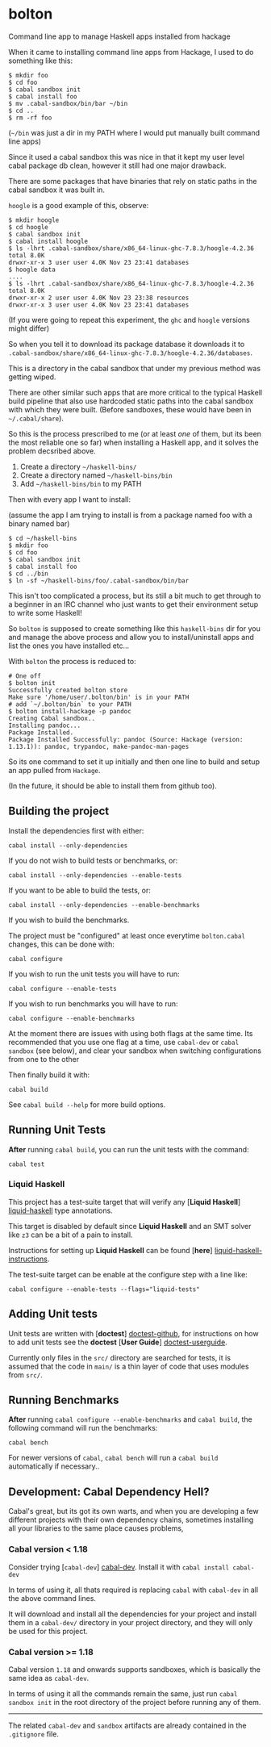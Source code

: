# bolton

Command line app to manage Haskell apps installed from hackage

When it came to installing command line apps from Hackage, I used to do something like this:

```
$ mkdir foo
$ cd foo
$ cabal sandbox init
$ cabal install foo
$ mv .cabal-sandbox/bin/bar ~/bin
$ cd ..
$ rm -rf foo
```

(`~/bin` was just a dir in my PATH where I would put manually built command line apps)

Since it used a cabal sandbox this was nice in that it kept my user level cabal package db clean, however it still had one major drawback.

There are some packages that have binaries that rely on static paths in the cabal sandbox it was built in.

`hoogle` is a good example of this, observe:

```
$ mkdir hoogle
$ cd hoogle
$ cabal sandbox init
$ cabal install hoogle
$ ls -lhrt .cabal-sandbox/share/x86_64-linux-ghc-7.8.3/hoogle-4.2.36
total 8.0K
drwxr-xr-x 3 user user 4.0K Nov 23 23:41 databases
$ hoogle data
....
$ ls -lhrt .cabal-sandbox/share/x86_64-linux-ghc-7.8.3/hoogle-4.2.36
total 8.0K
drwxr-xr-x 2 user user 4.0K Nov 23 23:38 resources
drwxr-xr-x 3 user user 4.0K Nov 23 23:41 databases
```

(If you were going to repeat this experiment, the `ghc` and `hoogle` versions might differ)

So when you tell it to download its package database it downloads it to `.cabal-sandbox/share/x86_64-linux-ghc-7.8.3/hoogle-4.2.36/databases`.

This is a directory in the cabal sandbox that under my previous method was getting wiped.

There are other similar such apps that are more critical to the typical Haskell build pipeline that also use hardcoded static paths into the cabal sandbox with which they were built.
(Before sandboxes, these would have been in `~/.cabal/share`).

So this is the process prescribed to me (or at least *one* of them, but its been the most reliable one so far) when installing a Haskell app, and it solves the problem decsribed above.

1.  Create a directory `~/haskell-bins/`
2.  Create a directory named `~/haskell-bins/bin`
3.  Add `~/haskell-bins/bin` to my PATH

Then with every app I want to install:

(assume the app I am trying to install is from a package named foo with a binary named bar)

```
$ cd ~/haskell-bins
$ mkdir foo
$ cd foo
$ cabal sandbox init
$ cabal install foo
$ cd ../bin
$ ln -sf ~/haskell-bins/foo/.cabal-sandbox/bin/bar
```

This isn't too complicated a process, but its still a bit much to get through to a beginner in an IRC channel who just wants to get their environment setup to write some Haskell!

So `bolton` is supposed to create something like this `haskell-bins` dir for you and manage the above process and allow you to install/uninstall apps and list the ones you have installed etc...

With `bolton` the process is reduced to:

```
# One off
$ bolton init
Successfully created bolton store
Make sure '/home/user/.bolton/bin' is in your PATH
# add `~/.bolton/bin` to your PATH
$ bolton install-hackage -p pandoc
Creating Cabal sandbox..
Installing pandoc...
Package Installed.
Package Installed Successfully: pandoc (Source: Hackage (version: 1.13.1)): pandoc, trypandoc, make-pandoc-man-pages
```

So its one command to set it up initially and then one line to build and setup an app pulled from `Hackage`.

(In the future, it should be able to install them from github too).
## Building the project

Install the dependencies first with either:

    cabal install --only-dependencies

If you do not wish to build tests or benchmarks, or:

    cabal install --only-dependencies --enable-tests

If you want to be able to build the tests, or:

    cabal install --only-dependencies --enable-benchmarks

If you wish to build the benchmarks.

The project must be "configured" at least once everytime `bolton.cabal` changes, this can be done with:

    cabal configure

If you wish to run the unit tests you will have to run:

    cabal configure --enable-tests

If you wish to run benchmarks you will have to run:

    cabal configure --enable-benchmarks

At the moment there are issues with using both flags at the same time.  Its recommended that you use one flag at a time, use `cabal-dev` or `cabal sandbox` 
(see below), and clear your sandbox when switching configurations from one to the other

Then finally build it with:

    cabal build

See `cabal build --help` for more build options.

## Running Unit Tests

**After** running `cabal build`, you can run the unit tests with the command:

    cabal test

### Liquid Haskell

This project has a test-suite target that will verify any [**Liquid Haskell**] [liquid-haskell] type annotations.

This target is disabled by default since **Liquid Haskell** and an SMT solver like `z3` can be a bit of a pain to install.

Instructions for setting up **Liquid Haskell** can be found [**here**] [liquid-haskell-instructions].

The test-suite target can be enable at the configure step with a line like:

```
cabal configure --enable-tests --flags="liquid-tests"
```

## Adding Unit tests

Unit tests are written with [**doctest**] [doctest-github], for instructions on how to add unit tests
see the **doctest** [**User Guide**] [doctest-userguide].

Currently only files in the `src/` directory are searched for tests, it is assumed that the code in `main/`
is a thin layer of code that uses modules from `src/`.

## Running Benchmarks

**After** running `cabal configure --enable-benchmarks` and `cabal build`, the following command will run the benchmarks:

    cabal bench

For newer versions of `cabal`, `cabal bench` will run a `cabal build` automatically if necessary..

## Development: Cabal Dependency Hell?

Cabal's great, but its got its own warts, and when you are developing a few different projects with their own dependency chains, sometimes installing all your libraries to the same place causes problems,

### Cabal version < 1.18

Consider trying [`cabal-dev`] [cabal-dev].  Install it with `cabal install cabal-dev`

In terms of using it, all thats required is replacing `cabal` with `cabal-dev` in all the above command lines.

It will download and install all the dependencies for your project and install them in a `cabal-dev/` directory in your project directory, and they will only be used for this project.

### Cabal version >= 1.18

Cabal version `1.18` and onwards supports sandboxes, which is basically the same idea as `cabal-dev`.

In terms of using it all the commands remain the same, just run `cabal sandbox init` in the root directory of the project before running any of them.

------

The related `cabal-dev` and `sandbox` artifacts are already contained in the `.gitignore` file.

[cabal-dev]: https://github.com/creswick/cabal-dev "creswick/cabal-dev on GitHub.com"
[doctest-github]: https://github.com/sol/doctest-haskell "sol/doctest-haskell on GitHub.com"
[doctest-userguide]: https://github.com/sol/doctest-haskell/blob/master/README.markdown#usage "doctest Usage Guide"
[liquid-haskell]: http://goto.ucsd.edu/~rjhala/liquid/haskell/blog/about/ "About Liquid Haskell"
[liquid-haskell-instructions]: http://blog.forgetfulfunctor.com/posts/2014-08-12-installing-liquid-haskell.html "Installing Liquid Haskell"

